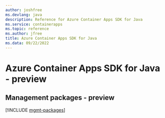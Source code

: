 ```yaml
---
author: joshfree
ms.devlang: java
description: Reference for Azure Container Apps SDK for Java
ms.service: containerapps
ms.topic: reference
ms.author: jfree
title: Azure Container Apps SDK for Java
ms.data: 09/22/2022
---
```

# Azure Container Apps SDK for Java - preview

## Management packages - preview
[!INCLUDE [mgmt-packages](container-apps-mgmt-index.md)]